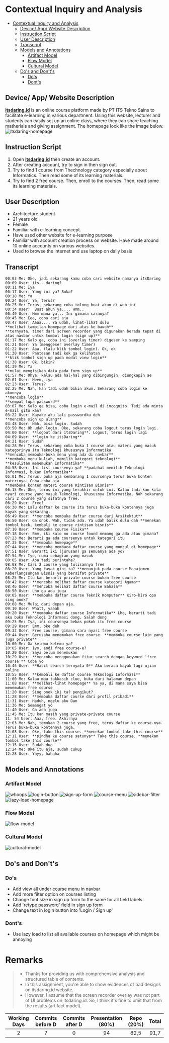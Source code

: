 # Contextual Inquiry and Analysis
- [Contextual Inquiry and Analysis](#contextual-inquiry-and-analysis)
  - [Device/ App/ Website Description](#device-app-website-description)
  - [Instruction Script](#instruction-script)
  - [User Description](#user-description)
  - [Transcript](#transcript)
  - [Models and Annotations](#models-and-annotations)
    - [Artifact Model](#artifact-model)
    - [Flow Model](#flow-model)
    - [Cultural Model](#cultural-model)
  - [Do's and Don't's](#dos-and-donts)
    - [Do's](#dos)
    - [Dont's](#donts)
## Device/ App/ Website Description
[**itsdaring.id**](https://itsdaring.id/) is an online course platform made by PT ITS Tekno Sains to facilitate e-learning in various department. Using this website, lecturer and students can easily set up an online class, where they can share teaching matherials and giving assignment. The homepage look like the image below.
![itsdaring-homepage](img/itsdaring_homepage.png)
## Instruction Script
1. Open [**itsdaring.id**](https://itsdaring.id/) then create an account.
2. After creating account, try to sign in then sign out.
3. Try to find 1 course from Thechnology category especially about Informatics. Then read some of its learning materials.
4. Try to find 2 free course. Then, enroll to the courses. Then, read some its learning materials.
## User Description
- Architecture student
- 21 years old
- Female
- Familiar with e-learning concept.
- Have used other website for e-learning purpose
- Familiar with account creation process on website. Have made around 10 online accounts on various websites.
- Used to browse the internet and use laptop on daily basis
## Transcript
```
00:03 Me: Oke, jadi sekarang kamu coba cari website namanya itsDaring
00:09 User: its.. daring?
00:11 Me: Iya
00:17 User: Yang ini ya? Buka?
00:18 Me: Ya
00:24 User: Ya, terus?
00:25 Me: Terus, sekarang coba tolong buat akun di web ini
00:34 User:  Buat akun ya.... Hmm..
00:40 User: Hmm mana ya... Ini gimana caranya?
00:45 Me: Eee, coba cari aja
00:47 User: Aaaa.... Ya udah, lihat-lihat dulu
**melihat tampilan homepage dari atas ke bawah**
**ternyata, timer dari screen recorder yang digunakan berada tepat di atas navbar untuk tombol login (sign up)**
01:17 Me: Kalo ga, coba ini (overlay timer) digeser ke samping
01:21 User: Ya (menggeser overlay timer)
01:22 User: Aaa, (lalu klik tombol login). Ok, ok
01:30 User: Pantesan tadi kok ga kelihatan
**klik tombol sign up pada modal view login**
01:38 User: Ok, bikin?
01:39 Me: Ya
**mulai mengisikan data pada form sign up**
01:57 Me: Ohya, kalau ada hal-hal yang dibingungin, diungkapin ae
02:01 User: Heem, iya
02:23 User: Terus?
02:25 Me: Nah, kan tadi udah bikin akun. Sekarang coba login ke akunnya
**mencoba login**
**sempat lupa password**
03:07 Me: Kalo ga bisa, coba login e-mail di incognito. Tadi ada minta e-mail gitu kan?
03:22 User: Kayake aku lali passwordku deh
**mencoba sign up ulang**
03:48 User: Nah, bisa login. Sudah
03:50 Me: Oh udah login. Oke, sekarang coba logout terus login lagi.
04:00 User: **logout dari itsDaring**. Logout, terus login lagi
04:09 User: **login ke itsDaring**
04:21 User: Sudah
04:28 Me: Terus, sekarang coba buka 1 course atau materi yang masuk kategorinya itu Teknologi khususnya Informatika
**mencoba membuka-buka menu yang ada di navbar**
**membuka menu kuliah, memilih kategori teknologi**
**kesulitan menemukan Informatika**
04:58 User: Ini list coursenya ya? **padahal memilih Teknologi Informasi, bukan Informatika**
05:01 Me: Terus, buka aja sembarang 1 coursenya terus buka konten materinya. Coba-coba aja
**membuka konten materi course Rintisan Bisnis**
06:15 Me: Oke, terus ini yang terakhir untuk ini. Kalau tadi kan kita nyari course yang masuk Teknologi, khususnya Informatika. Nah sekarang cari 2 course yang sifatnya free.
06:29 User: Free?
06:30 Me: Lalu daftar ke course itu terus buka-buka kontennya juga kayak yang sekarang.
06:49 User: **mencoba membuka daftar course dari Arsitektut**
06:50 User: Ga onok. Wah, tidak ada. Ya udah balik dulu dah **menekan tombol back, kembali ke course rintisan bisnis**
07:10 User: **membuka course Fisika**
07:18 User: Emm, iki kalo no course found memang ga ada atau gimana?
07:23 Me: Berarti ga ada coursenya untuk kategori itu
07.35 User: **membuka homepage**
07:44 User: **mencoba membaca daftar course yang muncul di homepage**
07:51 User: Berarti iki (jurusan) ga semuanya ada yo?
07:54 Me: Iyo, cuma sebagian yang masuk
08:05 User: Apa tadi perintahe?
08:08 Me: Cari 2 course yang tulisannya free
08:20 User: Yang kayak gini ta? **menunjuk pada course Manajemen Keberlangsungan Bisnis yang bersifat private**
08:25 Me: Itu kan berarti private course bukan free course
08:42 User: **mencoba melihat daftar course kategori Agama**
08:46 User: **mencoba melihat daftar course Bahasa**
08:50 User: Lho ga ada juga
09:05 User: **membuka daftar course Teknik Komputer** Kiro-kiro opo sing onok?
09:08 Me: Mulai dari depan aja.
09:10 User: Whatt, yaaah
09:20 User: **membuka daftar course Informatika** Lho, berarti tadi aku buka Teknologi Informasi dong. Salah dong
09:25 Me: Iya, ini coursenya bebas pokok itu free course
09:29 User: Emm, oke deh
09:32 User: Free course, gimana cara nyari free course
09:44 User: Berusaha menemukan free course. **membuka course lain yang juga private**
10:00 Me: Ga ketemu ketemu ya?
10:05 User: Iyo, endi free course-e?
10:20 User: Saya belum menemukan
10:29 User: **mencoba menggunakan fitur search dengan keyword 'free course'** Coba yo
10:46 User: **Hasil search ternyata 0** Aku berasa kayak lagi ujian online
10:55 User: **kembali ke daftar course Teknologi Informasi**
11:00 Me: Kalau mau takkasih clue, buka dari halaman depan
11:08 User: **melihat-lihat homepage** Ya ya, di mana saya bisa menemukan free course
11:20 User: Sing onok iki ta? pengikut?
11:28 User: **membuka daftar course dari profil pribadi**
11:31 User: Haduh, ngelu aku Dan
11:36 Me: Semangat yo
11:40 User: Ga ada juga
11:45 Me: Itu kan masih yang private-private course
11: 54 User: Aaa, free. Akhirnya
12:03 Me: Nah, temukan 2 course yang free, terus daftar ke course-nya. Terus buka-buka kontennya juga.
12:08 User: Oke, take this course. **menekan tombol take this course**
12:11 User: **pindha ke course satunya** Take this course. **menekan tombol take this course**
12:15 User: Sudah dua
12:24 Me: Oke itu aja, sudah cukup
12:28 User: Yayy, hahaha
```

## Models and Annotations
### Artifact Model
![whoops](img/overlay_screen.jpg)
![login-button](img/login_button.jpg)
![sign-up-form](img/sign_up_form.jpg)
![course-menu](img/course_menu.jpg)
![sidebar-filter](img/sidebar.jpg)
![lazy-load-homepage](img/lazy_load.jpg)
### Flow Model
![flow-model](img/flow_model.jpg)
### Cultural Model
![cultural-model](img/cultural_model.jpg)
## Do's and Don't's
### Do's
- Add view all under course menu in navbar
- Add more filter option on courses listing
- Change font size in sign up form to the same for all field labels
- Add 'retype password' field in sign up form
- Change text in login button into 'Login / Sign up'
### Dont's
- Use lazy load to list all available courses on homepage which might be annoying

# Remarks
> * Thanks for providing us with comprehensive analysis and structured table of contents.
> * In this assignment, you're able to show evidences of bad designs on itsdaring.id website.
> * However, I assume that the screen recorder overlay was not part of UI problems on itsdaring.id. So, I think it's fine to omit that from the results (artifact model).

| Working Days | Commits before D | Commits after D | Presentation (80%) | Repo (20%) | Total |
|:------------:|:----------------:|:---------------:|:------------------:|:----------:|:-----:|
| 2            | 7                | 0               | 94                 | 82,5       | 91,7  |
